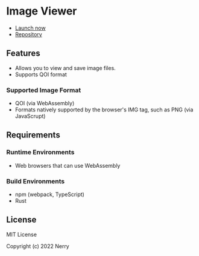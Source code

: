 # Image Viewer

- [Launch now](https://nerry.jp/image-viewer/)
- [Repository](https://github.com/neri/image-viewer)

## Features

- Allows you to view and save image files.
- Supports QOI format

### Supported Image Format

- QOI (via WebAssembly)
- Formats natively supported by the browser's IMG tag, such as PNG (via JavaScrupt)

## Requirements

### Runtime Environments

- Web browsers that can use WebAssembly

### Build Environments

- npm (webpack, TypeScript)
- Rust

## License

MIT License

Copyright (c) 2022 Nerry
